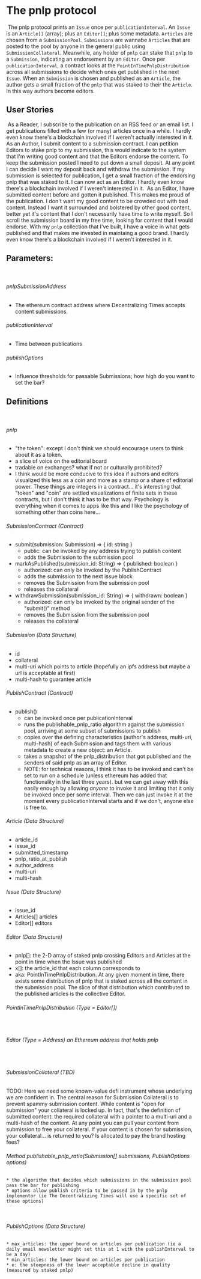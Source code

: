 # The pnlp protocol
​
The pnlp protocol prints an `Issue` once per `publicationInterval`. An `Issue` is an `Article[]` (array); plus an `Editor[]`; plus some metadata. `Articles` are chosen from a `SubmissionPool`. `Submissions` are wannabe `Articles` that are posted to the pool by anyone in the general public using `SubmissionCollateral`. Meanwhile, any holder of `pnlp` can stake that `pnlp` to a `Submission`, indicating an endorsement by an `Editor`. Once per `publicationInterval`, a contract looks at the `PointInTimePnlpDistribution` across all submissions to decide which ones get published in the next `Issue`. When an `Submission` is chosen and published as an `Article`, the author gets a small fraction of the `pnlp` that was staked to their the `Article`. In this way authors become editors.
​
​
## User Stories
​
As a Reader, I subscribe to the publication on an RSS feed or an email list. I get publications filled with a few (or many) articles once in a while. I hardly even know there's a blockchain involved if I weren't actually interested in it.
​
As an Author, I submit content to a submission contract. I can petition Editors to stake pnlp to my submission, this would indicate to the system that I'm writing good content and that the Editors endorse the content. To keep the submission posted I need to put down a small deposit. At any point I can decide I want my deposit back and withdraw the submission. If my submission is selected for publication, I get a small fraction of the endorsing pnlp that was staked to it. I can now act as an Editor. I hardly even know there's a blockchain involved if I weren't interested in it.
​
As an Editor, I have submitted content before and gotten it published. This makes me proud of the publication. I don't want my good content to be crowded out with bad content. Instead I want it surrounded and bolstered by other good content, better yet it's content that I don't necessarily have time to write myself. So I scroll the submission board in my free time, looking for content that I would endorse. With my `pnlp` collection that I've built, I have a voice in what gets published and that makes me invested in maintaing a good brand. I hardly even know there's a blockchain involved if I weren't interested in it.
​
​
## Parameters:
​
###### pnlpSubmissionAddress
* The ethereum contract address where Decentralizing Times accepts content submissions.
​
###### publicationInterval
* Time between publications
​
###### publishOptions
* Influence thresholds for passable Submissions; how high do you want to set the bar?
​
​
## Definitions
​
###### pnlp
* "the token": except I don't think we should encourage users to think about it as a token.
* a slice of voice on the editorial board
* tradable on exchanges? what if not or culturally prohibited?
* I think would be more conducive to this idea if authors and editors visualized this less as a coin and more as a stamp or a share of editorial power. These things are integers in a contract... it's interesting that "token" and "coin" are settled visualizations of finite sets in these contracts, but I don't think it has to be that way. Psychology is everything when it comes to apps like this and I like the psychology of something other than coins here...
​
​
###### SubmissionContract (Contract)
- submit(submission: Submission) => { id: string }
	* public: can be invoked by any address trying to publish content
	* adds the Submission to the submission pool
- markAsPublished(submission_id: String) => { published: boolean }
	* authorized: can only be invoked by the PublishContract
	* adds the submission to the next issue block
	* removes the Submission from the submission pool
	* releases the collateral
- withdrawSubmission(submission_id: String) => { withdrawn: boolean }
	* authorized: can only be invoked by the original sender of the "submit()" method
	* removes the Submission from the submission pool
	* releases the collateral
​
​
​
###### Submission (Data Structure)
* id
* collateral
* multi-uri which points to article (hopefully an ipfs address but maybe a url is acceptable at first)
* multi-hash to guarantee article
​
​
###### PublishContract (Contract)
- publish()
	* can be invoked once per publicationInterval
	* runs the publishable_pnlp_ratio algorithm against the submission pool, arriving at some subset of submissions to publish
	* copies over the defining characteristics (author's address, multi-uri, multi-hash) of each Submission and tags them with various metadata to create a new object: an Article.
	* takes a snapshot of the pnlp_distribution that got published and the senders of said pnlp as an array of Editor.
	* NOTE: for technical reasons, I think it has to be invoked and can't be set to run on a schedule (unless ethereum has added that functionality in the last three years). but we can get away with this easily enough by allowing _anyone_ to invoke it and limiting that it only be invoked once per some interval. Then we can just invoke it at the moment every publicationInterval starts and if we don't, anyone else is free to.
​
###### Article (Data Structure)
* article_id
* issue_id
* submitted_timestamp
* pnlp_ratio_at_publish
* author_address
* multi-uri
* multi-hash
​
###### Issue (Data Structure)
* issue_id
* Articles[] articles
* Editor[] editors
​
###### Editor (Data Structure)
* pnlp[]: the 2-D array of staked pnlp crossing Editors and Articles at the point in time when the Issue was published
* x[]: the article_id that each column corresponds to
* aka: PointInTimePnlpDistribution. At any given moment in time, there exists some distribution of pnlp that is staked across all the content in the submission pool. The slice of that distribution which contributed to the published articles is the collective Editor.
​
​
###### PointInTimePnlpDistribution (Type = Editor[])
​
###### Editor (Type = Address) an Ethereum address that holds pnlp
​
###### SubmissionCollateral (TBD)
TODO: Here we need some known-value defi instrument whose underlying we are confident in. The central reason for Submission Collateral is to prevent spammy submission content. While content is "open for submission" your collateral is locked up. In fact, that's the definition of submitted content: the required collateral with a pointer to a multi-uri and a multi-hash of the content. At any point you can pull your content from submission to free your collateral. If your content is chosen for submission, your collateral... is returned to you? Is allocated to pay the brand hosting fees?
​
​
###### Method publishable_pnlp_ratio(Submission[] submissions, PublishOptions options)
	* the algorithm that decides which submissions in the submission pool pass the bar for publishing
	* options allow publish criteria to be passed in by the pnlp implementor (ie The Decentralizing Times will use a specific set of these options)
​
###### PublishOptions (Data Structure)
	* max_articles: the upper bound on articles per publication (ie a daily email newsletter might set this at 1 with the publishInterval to be a day)
	* min_articles: the lower bound on articles per publication
	* e: the steepness of the lower acceptable decline in quality (measured by staked pnlp)
